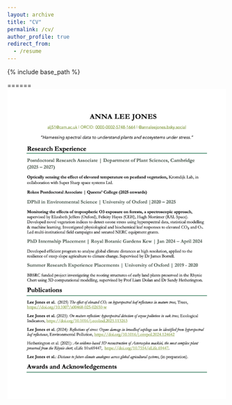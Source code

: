 ```yaml
---
layout: archive
title: "CV"
permalink: /cv/
author_profile: true
redirect_from:
  - /resume
---
```


{% include base_path %}

======
![](/images/ANNA_CV.jpg)
